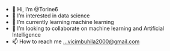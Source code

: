 - 👋 Hi, I’m @Torine6
- 👀 I’m interested in data science 
- 🌱 I’m currently learning machine learning 
- 💞️ I’m looking to collaborate on machine learning and Artificial Intelligence 
- 📫 How to reach me ...vicimbuhila2000@gmail.com 

<!---
Torine6/Torine6 is a ✨ special ✨ repository because its `README.md` (this file) appears on your GitHub profile.
You can click the Preview link to take a look at your changes.
--->

